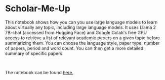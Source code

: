 # Scholar-Me-Up

This notebook shows how you can you use large language models to learn about virtually any topic, including large language models. It uses Llama 2 7B-chat (accessed from Hugging Face) and Google Colab's free GPU access to retrieve a list of relevant academic papers on a given topic before summarizing them. You can choose the language style, paper type, number of papers, period and word count. You can then get a more detailed summary of specific papers. 

<br/>

The notebook can be found [here.]([https://github.com/jcarterlab/Scholar-Me-Up/blob/main/scholar_me_up.ipynb])
